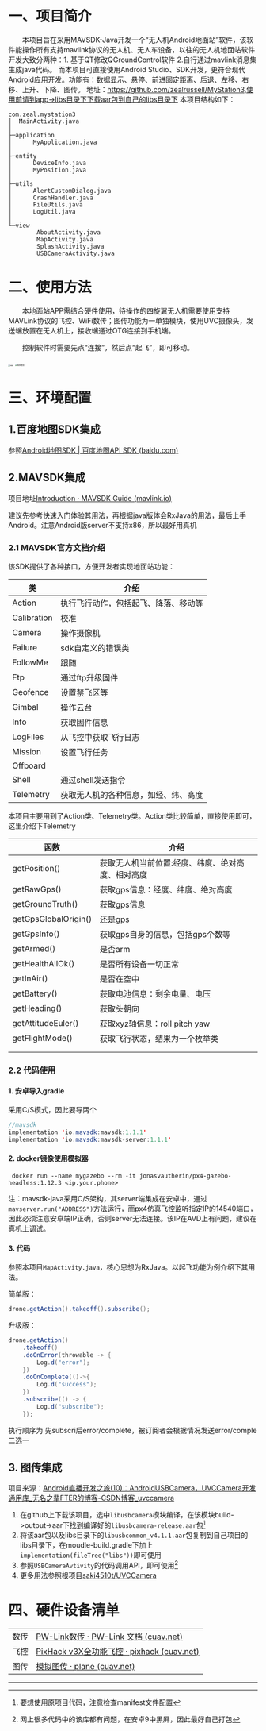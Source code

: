 # 一、项目简介

&emsp;&emsp;本项目旨在采用MAVSDK-Java开发一个“无人机Android地面站”软件，该软件能操作所有支持mavlink协议的无人机、无人车设备，以往的无人机地面站软件开发大致分两种：1. 基于QT修改QGroundControl软件 2.自行通过mavlink消息集生成java代码。 而本项目可直接使用Android Studio、SDK开发，更符合现代Android应用开发。功能有：数据显示、悬停、前进固定距离、后退、左移、右移、上升、下降、图传。
地址：https://github.com/zealrussell/MyStation3,使用前请到app->libs目录下下载aar包到自己的libs目录下
本项目结构如下：

```
com.zeal.mystation3
│  MainActivity.java
│
├─application
│      MyApplication.java
│
├─entity
│      DeviceInfo.java
│      MyPosition.java
│
├─utils
│      AlertCustomDialog.java
│      CrashHandler.java
│      FileUtils.java
│      LogUtil.java
│
└─view
        AboutActivity.java
        MapActivity.java
        SplashActivity.java
        USBCameraActivity.java
```

# 二、使用方法

&emsp;&emsp;本地面站APP需结合硬件使用，待操作的四旋翼无人机需要使用支持MAVLink协议的飞控、WiFi数传；图传功能为一单独模块，使用UVC摄像头，发送端放置在无人机上，接收端通过OTG连接到手机端。

&emsp;&emsp;控制软件时需要先点“连接”，然后点“起飞”，即可移动。

<img src="https://zeal-picture.oss-cn-chengdu.aliyuncs.com/img/Screenshot_20220505_224103_com.zeal.mavsdk.jpg" alt="app" style="zoom: 25%;" />

<img src="https://zeal-picture.oss-cn-chengdu.aliyuncs.com/img/Screenshot_20220509_142519_com.zeal.mystation3.jpg" alt="图传模块" style="zoom:25%;" />



# 三、环境配置

## 1.百度地图SDK集成

参照[Android地图SDK | 百度地图API SDK (baidu.com)](https://lbsyun.baidu.com/index.php?title=androidsdk)

## 2.MAVSDK集成

项目地址[Introduction · MAVSDK Guide (mavlink.io)](https://mavsdk.mavlink.io/main/en/index.html)

建议先参考快速入门体验其用法，再根据java版体会RxJava的用法，最后上手Android。注意Android版server不支持x86，所以最好用真机

### 2.1 MAVSDK官方文档介绍

该SDK提供了各种接口，方便开发者实现地面站功能：

| 类          | 介绍                                 |
| ----------- | ------------------------------------ |
| Action      | 执行飞行动作，包括起飞、降落、移动等 |
| Calibration | 校准                                 |
| Camera      | 操作摄像机                           |
| Failure     | sdk自定义的错误类                    |
| FollowMe    | 跟随                                 |
| Ftp         | 通过ftp升级固件                      |
| Geofence    | 设置禁飞区等                         |
| Gimbal      | 操作云台                             |
| Info        | 获取固件信息                         |
| LogFiles    | 从飞控中获取飞行日志                 |
| Mission     | 设置飞行任务                         |
| Offboard    |                                      |
| Shell       | 通过shell发送指令                    |
| Telemetry   | 获取无人机的各种信息，如经、纬、高度 |

本项目主要用到了Action类、Telemetry类。Action类比较简单，直接使用即可，这里介绍下Telemetry

| 函数                 | 介绍                                              |
| -------------------- | ------------------------------------------------- |
| getPosition()        | 获取无人机当前位置:经度、纬度、绝对高度、相对高度 |
| getRawGps()          | 获取gps信息：经度、纬度、绝对高度                 |
| getGroundTruth()     | 获取gps信息                                       |
| getGpsGlobalOrigin() | 还是gps                                           |
| getGpsInfo()         | 获取gps自身的信息，包括gps个数等                  |
| getArmed()           | 是否arm                                           |
| getHealthAllOk()     | 是否所有设备一切正常                              |
| getInAir()           | 是否在空中                                        |
| getBattery()         | 获取电池信息：剩余电量、电压                      |
| getHeading()         | 获取头朝向                                        |
| getAttitudeEuler()   | 获取xyz轴信息：roll pitch yaw                     |
| getFlightMode()      | 获取飞行状态，结果为一个枚举类                    |
|                      |                                                   |
|                      |                                                   |



### 2.2 代码使用

#### 1. 安卓导入gradle

采用C/S模式，因此要导两个

```java
//mavsdk
implementation 'io.mavsdk:mavsdk:1.1.1'
implementation 'io.mavsdk:mavsdk-server:1.1.1'
```

#### 2. docker镜像使用模拟器

``` shell
 docker run --name mygazebo --rm -it jonasvautherin/px4-gazebo-headless:1.12.3 <ip.your.phone>
```

注：mavsdk-java采用C/S架构，其server端集成在安卓中，通过`mavserver.run("ADDRESS")`方法运行，而px4仿真飞控监听指定IP的14540端口，因此必须注意安卓端IP正确，否则server无法连接。该IP在AVD上有问题，建议在真机上调试。

#### 3. 代码

参照本项目`MapActivity.java`，核心思想为RxJava。以起飞功能为例介绍下其用法。

简单版：

```java
drone.getAction().takeoff().subscribe();
```

升级版：

```java
drone.getAction()
    .takeoff()
    .doOnError(throwable -> {
        Log.d("error");
    })
    .doOnComplete(()->{
        Log.d("success");
    })
    .subscribe(() -> {
       	Log.d("subscribe");
    });
```

执行顺序为 先subscri后error/complete，被订阅者会根据情况发送error/comple二选一

## 3. 图传集成

项目来源：[Android直播开发之旅(10)：AndroidUSBCamera，UVCCamera开发通用库_无名之辈FTER的博客-CSDN博客_uvccamera](https://blog.csdn.net/andrexpert/article/details/78324181)

1. 在github上下载该项目，选中`libusbcamera`模块编译，在该模块build->output->aar下找到编译好的`libusbcamera-release.aar`包[^1]
2. 将该aar包以及libs目录下的`libusbcommon_v4.1.1.aar`包复制到自己项目的libs目录下，在moudle-build.gradle下加上`implementation(fileTree("libs"))`即可使用
3. 参照`USBCameraAvtivity`的代码调用API，即可使用[^2]
4. 更多用法参照根项目[saki4510t/UVCCamera](https://github.com/saki4510t/UVCCamera)



# 四、硬件设备清单



|      |                                                              |
| ---- | ------------------------------------------------------------ |
| 数传 | [PW-Link数传 · PW-Link 文档 (cuav.net)](https://doc.cuav.net/data-transmission/pw-link/zh-hans/) |
| 飞控 | [PixHack v3X全功能飞控 · pixhack (cuav.net)](https://doc.cuav.net/flight-controller/pixhack/zh-hans/pixhack-v3.html) |
| 图传 | [模拟图传 · plane (cuav.net)](https://doc.cuav.net/tutorial/plane/optional-hardware/image-transmission.html) |





---



[^1]:要想使用原项目代码，注意检查manifest文件配置
[^2]: 网上很多代码中的该库都有问题，在安卓9中黑屏，因此最好自己打包
